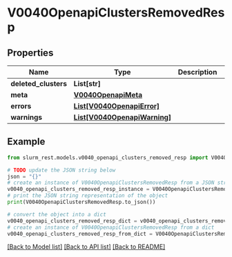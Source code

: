 # V0040OpenapiClustersRemovedResp


## Properties

Name | Type | Description | Notes
------------ | ------------- | ------------- | -------------
**deleted_clusters** | **List[str]** |  | 
**meta** | [**V0040OpenapiMeta**](V0040OpenapiMeta.md) |  | [optional] 
**errors** | [**List[V0040OpenapiError]**](V0040OpenapiError.md) |  | [optional] 
**warnings** | [**List[V0040OpenapiWarning]**](V0040OpenapiWarning.md) |  | [optional] 

## Example

```python
from slurm_rest.models.v0040_openapi_clusters_removed_resp import V0040OpenapiClustersRemovedResp

# TODO update the JSON string below
json = "{}"
# create an instance of V0040OpenapiClustersRemovedResp from a JSON string
v0040_openapi_clusters_removed_resp_instance = V0040OpenapiClustersRemovedResp.from_json(json)
# print the JSON string representation of the object
print(V0040OpenapiClustersRemovedResp.to_json())

# convert the object into a dict
v0040_openapi_clusters_removed_resp_dict = v0040_openapi_clusters_removed_resp_instance.to_dict()
# create an instance of V0040OpenapiClustersRemovedResp from a dict
v0040_openapi_clusters_removed_resp_from_dict = V0040OpenapiClustersRemovedResp.from_dict(v0040_openapi_clusters_removed_resp_dict)
```
[[Back to Model list]](../README.md#documentation-for-models) [[Back to API list]](../README.md#documentation-for-api-endpoints) [[Back to README]](../README.md)


